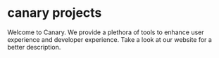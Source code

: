 # canary projects

Welcome to Canary. We provide a plethora of tools to enhance user experience and developer experience. Take a look at our website for a better description.
